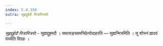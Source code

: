 ```yaml
---
index: 5.4.150
sutra: सुहृद्दुर्हृदौ मित्रामित्रयोः

---
```

_सुहृद्दुर्हृदौ मित्रामित्रयोः_ - सुह्मद्दुह्र्मदौ । यथासङ्ख्यमभिप्रेत्योदाहरति — सुह्मन्मित्रमिति । सु शोभनं ह्मदयं यस्येति विग्रहः । 